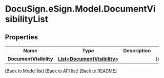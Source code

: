 # DocuSign.eSign.Model.DocumentVisibilityList
## Properties

Name | Type | Description | Notes
------------ | ------------- | ------------- | -------------
**DocumentVisibility** | [**List&lt;DocumentVisibility&gt;**](DocumentVisibility.md) |  | [optional] 

[[Back to Model list]](../README.md#documentation-for-models) [[Back to API list]](../README.md#documentation-for-api-endpoints) [[Back to README]](../README.md)


